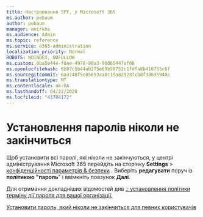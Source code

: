 ```yaml
---
title: Настроювання SPF, у Microsoft 365
ms.author: pebaum
author: pebaum
manager: mnirkhe
ms.audience: Admin
ms.topic: reference
ms.service: o365-administration
localization_priority: Normal
ROBOTS: NOINDEX, NOFOLLOW
ms.custom: 0ba5e44e-f0ae-4978-98a3-90065447af08
ms.openlocfilehash: 6b87c5b44ab275e69b58752c1fdfa8b416755c6f
ms.sourcegitcommit: 6a3748f5c05693ca0c19a829287cb8f30635940c
ms.translationtype: MT
ms.contentlocale: uk-UA
ms.lasthandoff: 04/22/2020
ms.locfileid: "43784172"
---
```

# <a name="set-passwords-to-never-expire"></a>Установлення паролів ніколи не закінчиться 

Щоб установити всі паролі, які ніколи не закінчуються, у центрі адміністрування Microsoft 365 перейдіть на сторінку **Settings** > [конфіденційності параметрів &amp; безпеки](https://portal.office.com/adminportal/home#/settings/security) . Виберіть **редагувати** поруч із **політикою "пароль**" і ввімкніть повзунок **Далі**.
  
Для отримання докладніших відомостей див [.: установлення політики терміну дії пароля для вашої організації.](https://docs.microsoft.com/office365/admin/manage/set-password-expiration-policy)
  
[Установити пароль, який ніколи не закінчиться для певних користувачів](https://docs.microsoft.com/office365/admin/add-users/set-password-to-never-expire)
  

